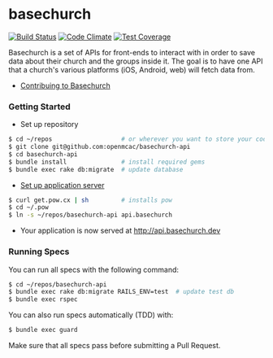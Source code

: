 basechurch
==========

[![Build Status](https://travis-ci.org/openmcac/basechurch-api.svg?branch=master)](https://travis-ci.org/openmcac/basechurch-api)
[![Code Climate](https://codeclimate.com/github/openmcac/basechurch-api/badges/gpa.svg)](https://codeclimate.com/github/openmcac/basechurch-api)
[![Test Coverage](https://codeclimate.com/github/openmcac/basechurch-api/badges/coverage.svg)](https://codeclimate.com/github/openmcac/basechurch-api)

Basechurch is a set of APIs for front-ends to interact with in order to save
data about their church and the groups inside it. The goal is to have one API
that a church's various platforms (iOS, Android, web) will fetch data from.

 - [Contribuing to Basechurch][contrib]

[contrib]: https://github.com/openmcac/basechurch-api/blob/master/CONTRIBUTING.md

### Getting Started

 - Set up repository

```bash
$ cd ~/repos                   # or wherever you want to store your code
$ git clone git@github.com:openmcac/basechurch-api
$ cd basechurch-api
$ bundle install               # install required gems
$ bundle exec rake db:migrate  # update database
```

 - [Set up application server][pow]

[pow]: http://pow.cx/manual.html#section_1

```bash
$ curl get.pow.cx | sh         # installs pow
$ cd ~/.pow
$ ln -s ~/repos/basechurch-api api.basechurch
```

 - Your application is now served at http://api.basechurch.dev

### Running Specs

You can run all specs with the following command:

```bash
$ cd ~/repos/basechurch-api
$ bundle exec rake db:migrate RAILS_ENV=test  # update test db
$ bundle exec rspec
```

You can also run specs automatically (TDD) with:

```bash
$ bundle exec guard
```

Make sure that all specs pass before submitting a Pull Request.
